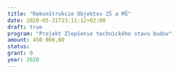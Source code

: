 ```yaml
---
title: "Rekonštrukcie Objektov ZŠ a MŠ"
date: 2020-05-31T23:11:12+02:00
draft: true
program: "Projekt Zlepšenie technického stavu budov"
amount: 450 000,00
status: 
grant: 0 
year: 2020
---
```


